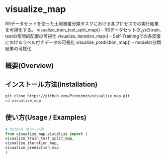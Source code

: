 # visualize_map
RSデータセットを使った土地被覆分類タスクにおける各プロセスでの実行結果を可視化する。
visualize_train_test_split_map() - RSデータセット(X,y)のtrain, testの空間的配置の可視化
visualize_iteration_map()        - Self-Trainingでの各反復におけるラベル付きデータの可視化
visualize_prediction_map()       - modelの分類結果の可視化

## 概要(Overview)

## インストール方法(Installation)
```bash
git clone https://github.com/Picminmin/visualize_map.git
cd visualize_map
```
## 使い方(Usage / Examples)
```python
# Python のコード例
from visualize_map.visualize import (
visualize_train_test_split_map,
visualize_iteration_map,
visualize_prediction_map
)
```

